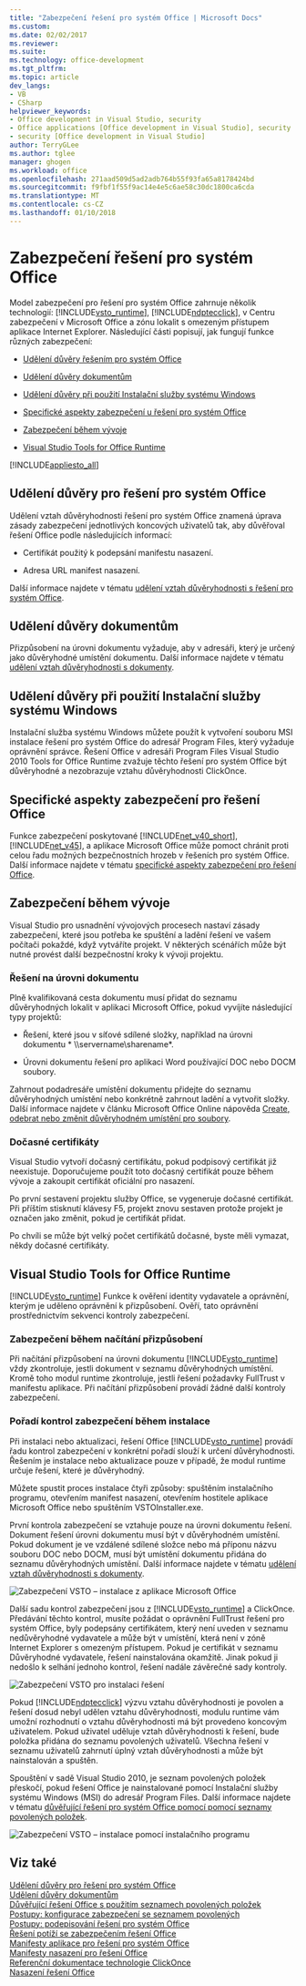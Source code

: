 ```yaml
---
title: "Zabezpečení řešení pro systém Office | Microsoft Docs"
ms.custom: 
ms.date: 02/02/2017
ms.reviewer: 
ms.suite: 
ms.technology: office-development
ms.tgt_pltfrm: 
ms.topic: article
dev_langs:
- VB
- CSharp
helpviewer_keywords:
- Office development in Visual Studio, security
- Office applications [Office development in Visual Studio], security
- security [Office development in Visual Studio]
author: TerryGLee
ms.author: tglee
manager: ghogen
ms.workload: office
ms.openlocfilehash: 271aad509d5ad2adb764b55f93fa65a8178424bd
ms.sourcegitcommit: f9fbf1f55f9ac14e4e5c6ae58c30dc1800ca6cda
ms.translationtype: MT
ms.contentlocale: cs-CZ
ms.lasthandoff: 01/10/2018
---
```

# <a name="securing-office-solutions"></a>Zabezpečení řešení pro systém Office
  Model zabezpečení pro řešení pro systém Office zahrnuje několik technologií: [!INCLUDE[vsto_runtime](../vsto/includes/vsto-runtime-md.md)], [!INCLUDE[ndptecclick](../vsto/includes/ndptecclick-md.md)], v Centru zabezpečení v Microsoft Office a zónu lokalit s omezeným přístupem aplikace Internet Explorer. Následující části popisují, jak fungují funkce různých zabezpečení:  
  
-   [Udělení důvěry řešením pro systém Office](#GrantingTrustToSolutions)  
  
-   [Udělení důvěry dokumentům](#GrantingTrustToDocuments)  
  
-   [Udělení důvěry při použití Instalační služby systému Windows](#GrantingTrustWindowsInstaller)  
  
-   [Specifické aspekty zabezpečení u řešení pro systém Office](#Security)  
  
-   [Zabezpečení během vývoje](#SecurityDuringDeployment)  
  
-   [Visual Studio Tools for Office Runtime](#VisualStudioToolsForOfficeRuntime)  
  
 [!INCLUDE[appliesto_all](../vsto/includes/appliesto-all-md.md)]  
  
##  <a name="GrantingTrustToSolutions"></a>Udělení důvěry pro řešení pro systém Office  
 Udělení vztah důvěryhodnosti řešení pro systém Office znamená úprava zásady zabezpečení jednotlivých koncových uživatelů tak, aby důvěřoval řešení Office podle následujících informací:  
  
-   Certifikát použitý k podepsání manifestu nasazení.  
  
-   Adresa URL manifest nasazení.  
  
 Další informace najdete v tématu [udělení vztah důvěryhodnosti s řešení pro systém Office](../vsto/granting-trust-to-office-solutions.md).  
  
##  <a name="GrantingTrustToDocuments"></a>Udělení důvěry dokumentům  
 Přizpůsobení na úrovni dokumentu vyžaduje, aby v adresáři, který je určený jako důvěryhodné umístění dokumentu. Další informace najdete v tématu [udělení vztah důvěryhodnosti s dokumenty](../vsto/granting-trust-to-documents.md).  
  
##  <a name="GrantingTrustWindowsInstaller"></a>Udělení důvěry při použití Instalační služby systému Windows  
 Instalační služba systému Windows můžete použít k vytvoření souboru MSI instalace řešení pro systém Office do adresář Program Files, který vyžaduje oprávnění správce. Řešení Office v adresáři Program Files Visual Studio 2010 Tools for Office Runtime zvažuje těchto řešení pro systém Office být důvěryhodné a nezobrazuje vztahu důvěryhodnosti ClickOnce.  
  
##  <a name="Security"></a>Specifické aspekty zabezpečení pro řešení Office  
 Funkce zabezpečení poskytované [!INCLUDE[net_v40_short](../sharepoint/includes/net-v40-short-md.md)], [!INCLUDE[net_v45](../vsto/includes/net-v45-md.md)], a aplikace Microsoft Office může pomoct chránit proti celou řadu možných bezpečnostních hrozeb v řešeních pro systém Office. Další informace najdete v tématu [specifické aspekty zabezpečení pro řešení Office](../vsto/specific-security-considerations-for-office-solutions.md).  
  
##  <a name="SecurityDuringDeployment"></a>Zabezpečení během vývoje  
 Visual Studio pro usnadnění vývojových procesech nastaví zásady zabezpečení, které jsou potřeba ke spuštění a ladění řešení ve vašem počítači pokaždé, když vytváříte projekt. V některých scénářích může být nutné provést další bezpečnostní kroky k vývoji projektu.  
  
### <a name="document-level-solutions"></a>Řešení na úrovni dokumentu  
 Plně kvalifikovaná cesta dokumentu musí přidat do seznamu důvěryhodných lokalit v aplikaci Microsoft Office, pokud vyvíjíte následující typy projektů:  
  
-   Řešení, které jsou v síťové sdílené složky, například na úrovni dokumentu * \\\servername\sharename*.  
  
-   Úrovni dokumentu řešení pro aplikaci Word používající DOC nebo DOCM soubory.  
  
 Zahrnout podadresáře umístění dokumentu přidejte do seznamu důvěryhodných umístění nebo konkrétně zahrnout ladění a vytvořit složky. Další informace najdete v článku Microsoft Office Online nápověda [Create, odebrat nebo změnit důvěryhodném umístění pro soubory](https://support.office.com/en-au/article/Create-remove-or-change-a-trusted-location-for-your-files-f5151879-25ea-4998-80a5-4208b3540a62).  
  
### <a name="temporary-certificates"></a>Dočasné certifikáty  
 Visual Studio vytvoří dočasný certifikátu, pokud podpisový certifikát již neexistuje. Doporučujeme použít toto dočasný certifikát pouze během vývoje a zakoupit certifikát oficiální pro nasazení.  
  
 Po první sestavení projektu služby Office, se vygeneruje dočasné certifikát. Při příštím stisknutí klávesy F5, projekt znovu sestaven protože projekt je označen jako změnit, pokud je certifikát přidat.  
  
 Po chvíli se může být velký počet certifikátů dočasné, byste měli vymazat, někdy dočasné certifikáty.  
  
##  <a name="VisualStudioToolsForOfficeRuntime"></a>Visual Studio Tools for Office Runtime  
 [!INCLUDE[vsto_runtime](../vsto/includes/vsto-runtime-md.md)] Funkce k ověření identity vydavatele a oprávnění, kterým je uděleno oprávnění k přizpůsobení. Ověří, tato oprávnění prostřednictvím sekvenci kontroly zabezpečení.  
  
### <a name="security-during-customization-loading"></a>Zabezpečení během načítání přizpůsobení  
 Při načítání přizpůsobení na úrovni dokumentu [!INCLUDE[vsto_runtime](../vsto/includes/vsto-runtime-md.md)] vždy zkontroluje, jestli dokument v seznamu důvěryhodných umístění. Kromě toho modul runtime zkontroluje, jestli řešení požadavky FullTrust v manifestu aplikace. Při načítání přizpůsobení provádí žádné další kontroly zabezpečení.  
  
### <a name="sequence-of-security-checks-during-installation"></a>Pořadí kontrol zabezpečení během instalace  
 Při instalaci nebo aktualizaci, řešení Office [!INCLUDE[vsto_runtime](../vsto/includes/vsto-runtime-md.md)] provádí řadu kontrol zabezpečení v konkrétní pořadí slouží k určení důvěryhodnosti. Řešením je instalace nebo aktualizace pouze v případě, že modul runtime určuje řešení, které je důvěryhodný.  
  
 Můžete spustit proces instalace čtyři způsoby: spuštěním instalačního programu, otevřením manifest nasazení, otevřením hostitele aplikace Microsoft Office nebo spuštěním VSTOInstaller.exe.  
  
 První kontrola zabezpečení se vztahuje pouze na úrovni dokumentu řešení. Dokument řešení úrovni dokumentu musí být v důvěryhodném umístění. Pokud dokument je ve vzdálené sdílené složce nebo má příponu názvu souboru DOC nebo DOCM, musí být umístění dokumentu přidána do seznamu důvěryhodných umístění. Další informace najdete v tématu [udělení vztah důvěryhodnosti s dokumenty](../vsto/granting-trust-to-documents.md).  
  
 ![Zabezpečení VSTO – instalace z aplikace Microsoft Office](../vsto/media/host-install.png "zabezpečení VSTO – instalace z aplikace Microsoft Office")  
  
 Další sadu kontrol zabezpečení jsou z [!INCLUDE[vsto_runtime](../vsto/includes/vsto-runtime-md.md)] a ClickOnce. Předávání těchto kontrol, musíte požádat o oprávnění FullTrust řešení pro systém Office, byly podepsány certifikátem, který není uveden v seznamu nedůvěryhodné vydavatele a může být v umístění, která není v zóně Internet Explorer s omezeným přístupem. Pokud je certifikát v seznamu Důvěryhodné vydavatele, řešení nainstalována okamžitě. Jinak pokud ji nedošlo k selhání jednoho kontrol, řešení nadále závěrečné sady kontroly.  
  
 ![Zabezpečení VSTO pro instalaci řešení](../vsto/media/installing.png "zabezpečení VSTO pro instalaci řešení")  
  
 Pokud [!INCLUDE[ndptecclick](../vsto/includes/ndptecclick-md.md)] výzvu vztahu důvěryhodnosti je povolen a řešení dosud nebyl udělen vztahu důvěryhodnosti, modulu runtime vám umožní rozhodnutí o vztahu důvěryhodnosti má být provedeno koncovým uživatelem. Pokud uživatel uděluje vztah důvěryhodnosti k řešení, bude položka přidána do seznamu povolených uživatelů. Všechna řešení v seznamu uživatelů zahrnutí úplný vztah důvěryhodnosti a může být nainstalován a spuštěn.  
  
 Spouštění v sadě Visual Studio 2010, je seznam povolených položek přeskočí, pokud řešení Office je nainstalované pomocí Instalační služby systému Windows (MSI) do adresář Program Files. Další informace najdete v tématu [důvěřující řešení pro systém Office pomocí pomocí seznamy povolených položek](../vsto/trusting-office-solutions-by-using-inclusion-lists.md).  
  
 ![Zabezpečení VSTO – instalace pomocí instalačního programu](../vsto/media/setup-vstoinstaller.png "zabezpečení VSTO – instalace pomocí instalačního programu")  
  
## <a name="see-also"></a>Viz také  
 [Udělení důvěry pro řešení pro systém Office](../vsto/granting-trust-to-office-solutions.md)   
 [Udělení důvěry dokumentům](../vsto/granting-trust-to-documents.md)   
 [Důvěřující řešení Office s použitím seznamech povolených položek](../vsto/trusting-office-solutions-by-using-inclusion-lists.md)   
 [Postupy: konfigurace zabezpečení se seznamem povolených](../vsto/how-to-configure-inclusion-list-security.md)   
 [Postupy: podepisování řešení pro systém Office](../vsto/how-to-sign-office-solutions.md)   
 [Řešení potíží se zabezpečením řešení Office](../vsto/troubleshooting-office-solution-security.md)   
 [Manifesty aplikace pro řešení pro systém Office](../vsto/application-manifests-for-office-solutions.md)   
 [Manifesty nasazení pro řešení Office](../vsto/deployment-manifests-for-office-solutions.md)   
 [Referenční dokumentace technologie ClickOnce](/visualstudio/deployment/clickonce-reference)   
 [Nasazení řešení Office](../vsto/deploying-an-office-solution.md)  
  
  